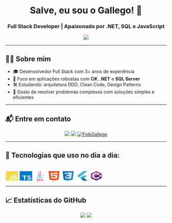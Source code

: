 
<h1 align="center">Salve, eu sou o Gallego! 👋</h1>
<h3 align="center">Full Stack Developer | Apaixonado por .NET, SQL e JavaScript</h3>

<div align="center">
  <img src="https://media.giphy.com/media/v1.Y2lkPTc5MGI3NjExdXhhaW4yM3kza3RhZjVzOXoweXhqaXA2ajU2bmgycWY2bzU5cHlhNiZlcD12MV9pbnRlcm5hbF9naWZfYnlfaWQmY3Q9Zw/2IudUHdI075HL02Pkk/giphy.gif" width="200"/>
</div>

---

## 🧑‍💻 Sobre mim

- 🎓 Desenvolvedor Full Stack com 3+ anos de experiência
- 💼 Foco em aplicações robustas com **C#**, **.NET** e **SQL Server**
- 🛠️ Estudando: arquitetura DDD, Clean Code, Design Patterns
- 🎯 Gosto de resolver problemas complexos com soluções simples e eficientes

---

## 📬 Entre em contato

<div align="center">
  <a href="mailto:joaogallegopolo@gmail.com"><img src="https://img.shields.io/badge/-Gmail-%23333?style=for-the-badge&logo=gmail&logoColor=white"></a>
  <a href="https://www.linkedin.com/in/jo%C3%A3o-gallego/" target="_blank"><img src="https://img.shields.io/badge/-LinkedIn-%230077B5?style=for-the-badge&logo=linkedin&logoColor=white"></a>
  <a href="https://github.com/antonkomarev/github-profile-views-counter">
    <img src="https://komarev.com/ghpvc/?username=FolkGallego&style=for-the-badge" alt="FolkGallego" />
  </a>
</div>

---

## 🚀 Tecnologias que uso no dia a dia:

<div style="display: inline_block"><br>
  <img align="center" alt="Gallego-Js" height="30" width="40" src="https://raw.githubusercontent.com/devicons/devicon/master/icons/javascript/javascript-plain.svg">
  <img align="center" alt="Gallego-Ts" height="30" width="40" src="https://raw.githubusercontent.com/devicons/devicon/master/icons/typescript/typescript-plain.svg">
  <img align="center" alt="Gallego-Java" height="36" width="40" src="https://raw.githubusercontent.com/devicons/devicon/master/icons/java/java-original-wordmark.svg">
  <img align="center" alt="Gallego-HTML" height="30" width="40" src="https://raw.githubusercontent.com/devicons/devicon/master/icons/html5/html5-original.svg">
  <img align="center" alt="Gallego-CSS" height="30" width="40" src="https://raw.githubusercontent.com/devicons/devicon/master/icons/css3/css3-original.svg">
  <img align="center" alt="Gallego-Flutter" height="30" width="40" src="https://raw.githubusercontent.com/devicons/devicon/master/icons/flutter/flutter-original.svg">
  <img align="center" alt="Gallego-Csharp" height="30" width="40" src="https://raw.githubusercontent.com/devicons/devicon/master/icons/csharp/csharp-original.svg">
</div>

---

## 📈 Estatísticas do GitHub

<div align="center">
  <img height="160em" src="https://github-readme-stats.vercel.app/api?username=FolkGallego&show_icons=true&theme=tokyonight&include_all_commits=true&count_private=true"/>
  <img height="160em" src="https://github-readme-stats.vercel.app/api/top-langs/?username=FolkGallego&layout=compact&langs_count=7&theme=tokyonight"/>
</div>

